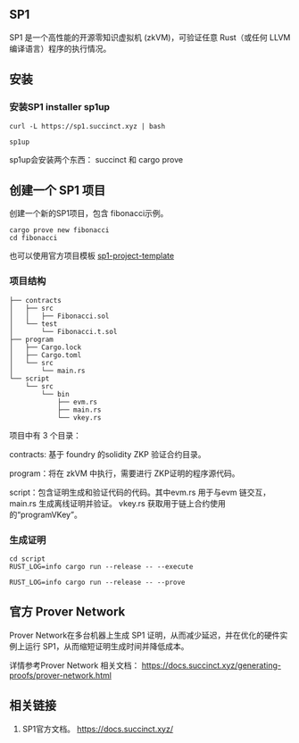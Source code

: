 ## SP1
SP1 是一个高性能的开源零知识虚拟机 (zkVM)，可验证任意 Rust（或任何 LLVM 编译语言）程序的执行情况。

## 安装
### 安装SP1 installer sp1up
```
curl -L https://sp1.succinct.xyz | bash

sp1up
```

sp1up会安装两个东西： succinct 和 cargo prove

## 创建一个 SP1 项目

创建一个新的SP1项目，包含 fibonacci示例。
```
cargo prove new fibonacci
cd fibonacci
```

也可以使用官方项目模板
[sp1-project-template](https://github.com/succinctlabs/sp1-project-template/tree/main)

### 项目结构

```
├── contracts
│   ├── src
│   │   ├── Fibonacci.sol
│   └── test
│       └── Fibonacci.t.sol
├── program
│   ├── Cargo.lock
│   ├── Cargo.toml
│   └── src
│       └── main.rs
└── script
    └── src
        └── bin
            ├── evm.rs
            ├── main.rs
            └── vkey.rs
```

项目中有 3 个目录：

contracts: 基于 foundry 的solidity ZKP 验证合约目录。

program：将在 zkVM 中执行，需要进行 ZKP证明的程序源代码。

script：包含证明生成和验证代码的代码。其中evm.rs 用于与evm 链交互，main.rs 生成离线证明并验证。 vkey.rs 获取用于链上合约使用的“programVKey”。


### 生成证明
```
cd script
RUST_LOG=info cargo run --release -- --execute

RUST_LOG=info cargo run --release -- --prove
```

## 官方 Prover Network
Prover Network在多台机器上生成 SP1 证明，从而减少延迟，并在优化的硬件实例上运行 SP1，从而缩短证明生成时间并降低成本。

详情参考Prover Network 相关文档： https://docs.succinct.xyz/generating-proofs/prover-network.html 

## 相关链接
1. SP1官方文档。 https://docs.succinct.xyz/